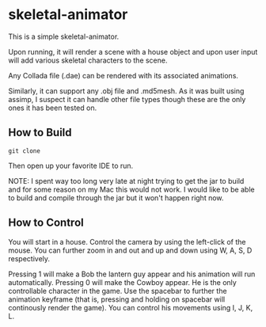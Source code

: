 # skeletal-animator
This is a simple skeletal-animator.
 
Upon running, it will render a scene with a house object and 
upon user input will add various skeletal characters to the scene. 

Any Collada file (.dae) can be rendered with its associated animations.

Similarly, it can support any .obj file and .md5mesh. As it was built using assimp, I suspect it can handle
other file types though these are the only ones it has been tested on.

## How to Build

```shell
git clone 
```

Then open up your favorite IDE to run. 

NOTE: I spent way too long very late at night trying to get the jar to build and for some reason on my Mac this would not work. 
I would like to be able to build and compile through the jar but it won't happen right now.

## How to Control

You will start in a house. Control the camera by using the left-click of the mouse. You can further zoom in and out and up and down using 
W, A, S, D respectively. 

Pressing 1 will make a Bob the lantern guy appear and his animation will run automatically.
Pressing 0 will make the Cowboy appear. He is the only controllable character in the game. Use the spacebar to further the animation
keyframe (that is, pressing and holding on spacebar will continously render the game). You can control his movements using I, J, K, L.


